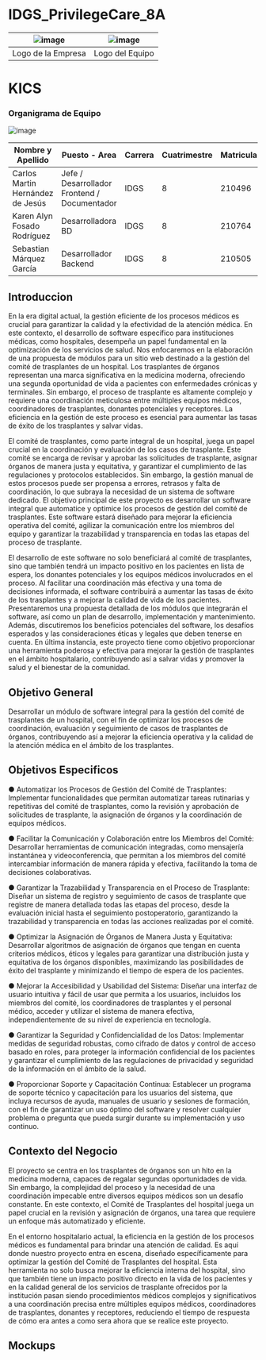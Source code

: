 # IDGS_PrivilegeCare_8A

|    ![image](https://github.com/carlosM18-max/Hospital/assets/116858220/0395355d-18b0-4b2d-afd1-33602ee8b7b1)    |    ![image](https://github.com/carlosM18-max/Hospital/assets/116858220/7b855b8f-f760-4a6d-baae-bd4533e6316d)    |
| :----------------------------------: | :----------------------------------: |
|           Logo de la Empresa         |           Logo del Equipo         |

<h1>KICS</h1>

### Organigrama de Equipo

![image](https://github.com/carlosM18-max/Hospital/assets/116858220/b0238008-62d4-4e2a-963e-f0776c8ae35c)

| Nombre y Apellido       | Puesto - Area                | Carrera | Cuatrimestre | Matricula |
|-------------------------|----------------------|-----------------------------|-----------------------------|-----------------------------|
| Carlos Martin Hernández de Jesús   | Jefe / Desarrollador Frontend / Documentador         | IDGS                        | 8 | 210496 |
| Karen Alyn Fosado Rodríguez   | Desarrolladora BD   | IDGS                        | 8 | 210764 |
| Sebastian Márquez García    | Desarrollador Backend| IDGS                        | 8 | 210505 |

## Introduccion
En la era digital actual, la gestión eficiente de los procesos médicos es crucial para garantizar la calidad y la efectividad de la atención médica. En este contexto, el desarrollo de software específico para instituciones médicas, como hospitales, desempeña un papel fundamental en la optimización de los servicios de salud. Nos enfocaremos en la elaboración de una propuesta de módulos para un sitio web destinado a la gestión del comité de trasplantes de un hospital.
Los trasplantes de órganos representan una marca significativa en la medicina moderna, ofreciendo una segunda oportunidad de vida a pacientes con enfermedades crónicas y terminales. Sin embargo, el proceso de trasplante es altamente complejo y requiere una coordinación meticulosa entre múltiples equipos médicos, coordinadores de trasplantes, donantes potenciales y receptores. La eficiencia en la gestión de este proceso es esencial para aumentar las tasas de éxito de los trasplantes y salvar vidas.

El comité de trasplantes, como parte integral de un hospital, juega un papel crucial en la coordinación y evaluación de los casos de trasplante. Este comité se encarga de revisar y aprobar las solicitudes de trasplante, asignar órganos de manera justa y equitativa, y garantizar el cumplimiento de las regulaciones y protocolos establecidos. Sin embargo, la gestión manual de estos procesos puede ser propensa a errores, retrasos y falta de coordinación, lo que subraya la necesidad de un sistema de software dedicado.
El objetivo principal de este proyecto es desarrollar un software integral que automatice y optimice los procesos de gestión del comité de trasplantes. Este software estará diseñado para mejorar la eficiencia operativa del comité, agilizar la comunicación entre los miembros del equipo y garantizar la trazabilidad y transparencia en todas las etapas del proceso de trasplante.

El desarrollo de este software no solo beneficiará al comité de trasplantes, sino que también tendrá un impacto positivo en los pacientes en lista de espera, los donantes potenciales y los equipos médicos involucrados en el proceso. Al facilitar una coordinación más efectiva y una toma de decisiones informada, el software contribuirá a aumentar las tasas de éxito de los trasplantes y a mejorar la calidad de vida de los pacientes.
Presentaremos una propuesta detallada de los módulos que integrarán el software, así como un plan de desarrollo, implementación y mantenimiento. Además, discutiremos los beneficios potenciales del software, los desafíos esperados y las consideraciones éticas y legales que deben tenerse en cuenta. En última instancia, este proyecto tiene como objetivo proporcionar una herramienta poderosa y efectiva para mejorar la gestión de trasplantes en el ámbito hospitalario, contribuyendo así a salvar vidas y promover la salud y el bienestar de la comunidad.

## Objetivo General
Desarrollar un módulo de software integral para la gestión del comité de trasplantes de un hospital, con el fin de optimizar los procesos de coordinación, evaluación y seguimiento de casos de trasplantes de órganos, contribuyendo así a mejorar la eficiencia operativa y la calidad de la atención médica en el ámbito de los trasplantes.

## Objetivos Especificos
●	Automatizar los Procesos de Gestión del Comité de Trasplantes: Implementar funcionalidades que permitan automatizar tareas rutinarias y repetitivas del comité de trasplantes, como la revisión y aprobación de solicitudes de trasplante, la asignación de órganos y la coordinación de equipos médicos.

●	Facilitar la Comunicación y Colaboración entre los Miembros del Comité: Desarrollar herramientas de comunicación integradas, como mensajería instantánea y videoconferencia, que permitan a los miembros del comité intercambiar información de manera rápida y efectiva, facilitando la toma de decisiones colaborativas.

●	Garantizar la Trazabilidad y Transparencia en el Proceso de Trasplante: Diseñar un sistema de registro y seguimiento de casos de trasplante que registre de manera detallada todas las etapas del proceso, desde la evaluación inicial hasta el seguimiento postoperatorio, garantizando la trazabilidad y transparencia en todas las acciones realizadas por el comité.

●	Optimizar la Asignación de Órganos de Manera Justa y Equitativa: Desarrollar algoritmos de asignación de órganos que tengan en cuenta criterios médicos, éticos y legales para garantizar una distribución justa y equitativa de los órganos disponibles, maximizando las posibilidades de éxito del trasplante y minimizando el tiempo de espera de los pacientes.

●	Mejorar la Accesibilidad y Usabilidad del Sistema: Diseñar una interfaz de usuario intuitiva y fácil de usar que permita a los usuarios, incluidos los miembros del comité, los coordinadores de trasplantes y el personal médico, acceder y utilizar el sistema de manera efectiva, independientemente de su nivel de experiencia en tecnología.

●	Garantizar la Seguridad y Confidencialidad de los Datos: Implementar medidas de seguridad robustas, como cifrado de datos y control de acceso basado en roles, para proteger la información confidencial de los pacientes y garantizar el cumplimiento de las regulaciones de privacidad y seguridad de la información en el ámbito de la salud.

●	Proporcionar Soporte y Capacitación Continua: Establecer un programa de soporte técnico y capacitación para los usuarios del sistema, que incluya recursos de ayuda, manuales de usuario y sesiones de formación, con el fin de garantizar un uso óptimo del software y resolver cualquier problema o pregunta que pueda surgir durante su implementación y uso continuo.

## Contexto del Negocio
El proyecto se centra en los trasplantes de órganos son un hito en la medicina moderna, capaces de regalar segundas oportunidades de vida. Sin embargo, la complejidad del proceso y la necesidad de una coordinación impecable entre diversos equipos médicos son un desafío constante. En este contexto, el Comité de Trasplantes del hospital juega un papel crucial en la revisión y asignación de órganos, una tarea que requiere un enfoque más automatizado y eficiente.

En el entorno hospitalario actual, la eficiencia en la gestión de los procesos médicos es fundamental para brindar una atención de calidad. Es aquí donde nuestro proyecto entra en escena, diseñado específicamente para optimizar la gestión del Comité de Trasplantes del hospital. Esta herramienta no solo busca mejorar la eficiencia interna del hospital, sino que también tiene un impacto positivo directo en la vida de los pacientes y en la calidad general de los servicios de trasplante ofrecidos por la institución pasan siendo procedimientos médicos complejos y significativos a una coordinación precisa entre múltiples equipos médicos, coordinadores de trasplantes, donantes y receptores, reduciendo el tiempo de respuesta de cómo era antes a como sera ahora que se realice este proyecto.

## Mockups
